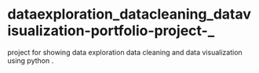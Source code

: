 # dataexploration_datacleaning_datavisualization-portfolio-project-_
project for showing data exploration data cleaning and data visualization using python .
